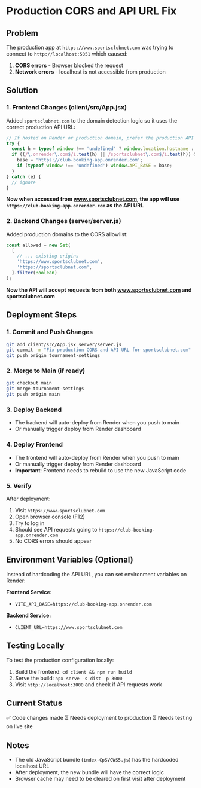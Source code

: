 # Production CORS and API URL Fix

## Problem
The production app at `https://www.sportsclubnet.com` was trying to connect to `http://localhost:5051` which caused:
1. **CORS errors** - Browser blocked the request
2. **Network errors** - localhost is not accessible from production

## Solution

### 1. Frontend Changes (client/src/App.jsx)
Added `sportsclubnet.com` to the domain detection logic so it uses the correct production API URL:

```javascript
// If hosted on Render or production domain, prefer the production API URL unless explicitly overridden
try {
  const h = typeof window !== 'undefined' ? window.location.hostname : '';
  if ((/\.onrender\.com$/i.test(h) || /sportsclubnet\.com$/i.test(h)) && (!runtimeBase || /localhost/.test(runtimeBase))) {
    base = 'https://club-booking-app.onrender.com';
    if (typeof window !== 'undefined') window.API_BASE = base;
  }
} catch (e) {
  // ignore
}
```

**Now when accessed from www.sportsclubnet.com, the app will use `https://club-booking-app.onrender.com` as the API URL**

### 2. Backend Changes (server/server.js)
Added production domains to the CORS allowlist:

```javascript
const allowed = new Set(
  [
    // ... existing origins
    'https://www.sportsclubnet.com',
    'https://sportsclubnet.com',
  ].filter(Boolean)
);
```

**Now the API will accept requests from both www.sportsclubnet.com and sportsclubnet.com**

## Deployment Steps

### 1. Commit and Push Changes
```bash
git add client/src/App.jsx server/server.js
git commit -m "Fix production CORS and API URL for sportsclubnet.com"
git push origin tournament-settings
```

### 2. Merge to Main (if ready)
```bash
git checkout main
git merge tournament-settings
git push origin main
```

### 3. Deploy Backend
- The backend will auto-deploy from Render when you push to main
- Or manually trigger deploy from Render dashboard

### 4. Deploy Frontend
- The frontend will auto-deploy from Render when you push to main
- Or manually trigger deploy from Render dashboard
- **Important**: Frontend needs to rebuild to use the new JavaScript code

### 5. Verify
After deployment:
1. Visit `https://www.sportsclubnet.com`
2. Open browser console (F12)
3. Try to log in
4. Should see API requests going to `https://club-booking-app.onrender.com`
5. No CORS errors should appear

## Environment Variables (Optional)
Instead of hardcoding the API URL, you can set environment variables on Render:

**Frontend Service:**
- `VITE_API_BASE=https://club-booking-app.onrender.com`

**Backend Service:**
- `CLIENT_URL=https://www.sportsclubnet.com`

## Testing Locally
To test the production configuration locally:
1. Build the frontend: `cd client && npm run build`
2. Serve the build: `npx serve -s dist -p 3000`
3. Visit `http://localhost:3000` and check if API requests work

## Current Status
✅ Code changes made
⏳ Needs deployment to production
⏳ Needs testing on live site

## Notes
- The old JavaScript bundle (`index-CpSVCWS5.js`) has the hardcoded localhost URL
- After deployment, the new bundle will have the correct logic
- Browser cache may need to be cleared on first visit after deployment

